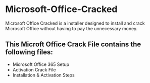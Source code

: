 # Microsoft-Office-Cracked
Microsoft Office Cracked is a installer designed to install and crack Microsoft Office without having to pay the unnecessary money.

## This Microft Office Crack File contains the following files:
 
- Microsoft Office 365 Setup
- Activation Crack File
- Installation & Activation Steps
